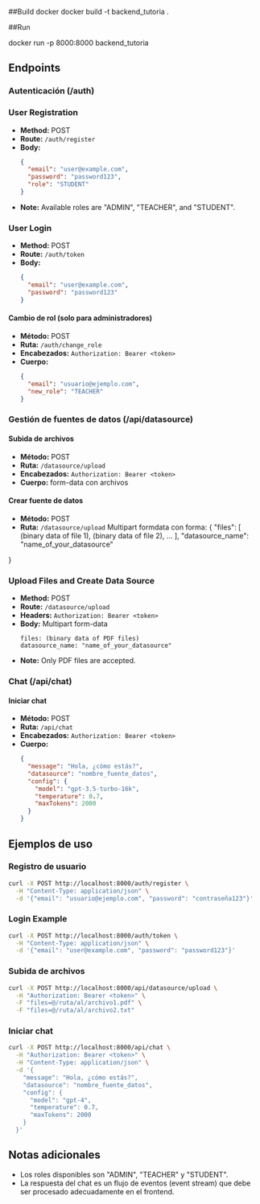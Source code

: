 ##Build docker
docker build -t backend_tutoria .

##Run

docker run -p 8000:8000 backend_tutoria

## Endpoints

### Autenticación (/auth)

### User Registration
- **Method:** POST
- **Route:** `/auth/register`
- **Body:**
  ```json
  {
    "email": "user@example.com",
    "password": "password123",
    "role": "STUDENT"
  }
  ```
- **Note:** Available roles are "ADMIN", "TEACHER", and "STUDENT".

### User Login
- **Method:** POST
- **Route:** `/auth/token`
- **Body:**
  ```json
  {
    "email": "user@example.com",
    "password": "password123"
  }
  ```

#### Cambio de rol (solo para administradores)
- **Método:** POST
- **Ruta:** `/auth/change_role`
- **Encabezados:** `Authorization: Bearer <token>`
- **Cuerpo:**
  ```json
  {
    "email": "usuario@ejemplo.com",
    "new_role": "TEACHER"
  }
  ```

### Gestión de fuentes de datos (/api/datasource)

#### Subida de archivos
- **Método:** POST
- **Ruta:** `/datasource/upload`
- **Encabezados:** `Authorization: Bearer <token>`
- **Cuerpo:** form-data con archivos

#### Crear fuente de datos
- **Método:** POST
- **Ruta:** `/datasource/upload`
Multipart formdata con forma:
{
  "files": [
    (binary data of file 1),
    (binary data of file 2),
    ...
  ],
  "datasource_name": "name_of_your_datasource"

}

### Upload Files and Create Data Source
- **Method:** POST
- **Route:** `/datasource/upload`
- **Headers:** `Authorization: Bearer <token>`
- **Body:** Multipart form-data
  ```
  files: (binary data of PDF files)
  datasource_name: "name_of_your_datasource"
  ```
- **Note:** Only PDF files are accepted.

### Chat (/api/chat)

#### Iniciar chat
- **Método:** POST
- **Ruta:** `/api/chat`
- **Encabezados:** `Authorization: Bearer <token>`
- **Cuerpo:**
  ```json
  {
    "message": "Hola, ¿cómo estás?",
    "datasource": "nombre_fuente_datos",
    "config": {
      "model": "gpt-3.5-turbo-16k",
      "temperature": 0.7,
      "maxTokens": 2000
    }
  }
  ```

## Ejemplos de uso

### Registro de usuario
```bash
curl -X POST http://localhost:8000/auth/register \
  -H "Content-Type: application/json" \
  -d '{"email": "usuario@ejemplo.com", "password": "contraseña123"}'
```

### Login Example
```bash
curl -X POST http://localhost:8000/auth/token \
  -H "Content-Type: application/json" \
  -d '{"email": "user@example.com", "password": "password123"}'
```

### Subida de archivos
```bash
curl -X POST http://localhost:8000/api/datasource/upload \
  -H "Authorization: Bearer <token>" \
  -F "files=@/ruta/al/archivo1.pdf" \
  -F "files=@/ruta/al/archivo2.txt"
```

### Iniciar chat
```bash
curl -X POST http://localhost:8000/api/chat \
  -H "Authorization: Bearer <token>" \
  -H "Content-Type: application/json" \
  -d '{
    "message": "Hola, ¿cómo estás?",
    "datasource": "nombre_fuente_datos",
    "config": {
      "model": "gpt-4",
      "temperature": 0.7,
      "maxTokens": 2000
    }
  }'
```

## Notas adicionales
- Los roles disponibles son "ADMIN", "TEACHER" y "STUDENT".
- La respuesta del chat es un flujo de eventos (event stream) que debe ser procesado adecuadamente en el frontend.
